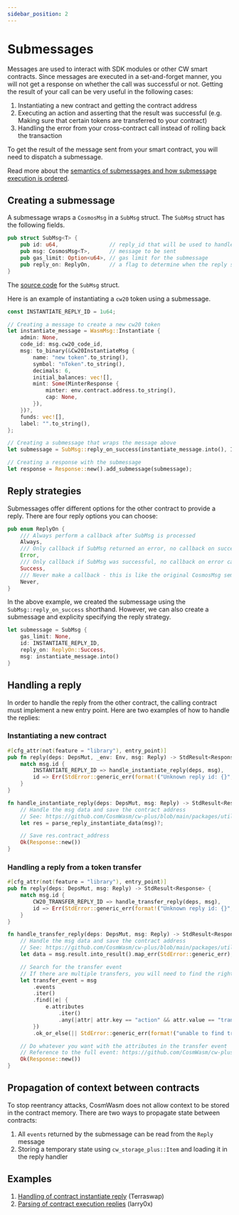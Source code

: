 ```yaml
---
sidebar_position: 2
---
```


# Submessages

Messages are used to interact with SDK modules or other CW smart contracts. Since messages are executed in a set-and-forget manner, you will not get a response on whether the call was successful or not. Getting the result of your call can be very useful in the following cases:

1. Instantiating a new contract and getting the contract address
2. Executing an action and asserting that the result was successful (e.g. Making sure that certain tokens are transferred to your contract)
3. Handling the error from your cross-contract call instead of rolling back the transaction

To get the result of the message sent from your smart contract, you will need to dispatch a submessage.

Read more about the [semantics of submessages and how submessage execution is ordered](https://github.com/CosmWasm/cosmwasm/blob/main/SEMANTICS.md#submessages).

## Creating a submessage

A submessage wraps a `CosmosMsg` in a `SubMsg` struct. The `SubMsg` struct has the following fields.

```rust
pub struct SubMsg<T> {
    pub id: u64,                // reply_id that will be used to handle the reply
    pub msg: CosmosMsg<T>,      // message to be sent
    pub gas_limit: Option<u64>, // gas limit for the submessage
    pub reply_on: ReplyOn,      // a flag to determine when the reply should be sent
}
```

The [source code](https://github.com/CosmWasm/cosmwasm/blob/main/packages/std/src/results/submessages.rs) for the `SubMsg` struct.

Here is an example of instantiating a `cw20` token using a submessage.

```rust
const INSTANTIATE_REPLY_ID = 1u64;

// Creating a message to create a new cw20 token
let instantiate_message = WasmMsg::Instantiate {
    admin: None,
    code_id: msg.cw20_code_id,
    msg: to_binary(&Cw20InstantiateMsg {
        name: "new token".to_string(),
        symbol: "nToken".to_string(),
        decimals: 6,
        initial_balances: vec![],
        mint: Some(MinterResponse {
            minter: env.contract.address.to_string(),
            cap: None,
        }),
    })?,
    funds: vec![],
    label: "".to_string(),
};

// Creating a submessage that wraps the message above
let submessage = SubMsg::reply_on_success(instantiate_message.into(), INSTANTIATE_REPLY_ID);

// Creating a response with the submessage
let response = Response::new().add_submessage(submessage);
```

## Reply strategies

Submessages offer different options for the other contract to provide a reply. There are four reply options you can choose:

```rust
pub enum ReplyOn {
    /// Always perform a callback after SubMsg is processed
    Always,
    /// Only callback if SubMsg returned an error, no callback on success case
    Error,
    /// Only callback if SubMsg was successful, no callback on error case
    Success,
    /// Never make a callback - this is like the original CosmosMsg semantics
    Never,
}
```

In the above example, we created the submessage using the `SubMsg::reply_on_success` shorthand. However, we can also create a submessage and explicity specifying the reply strategy.

```rust
let submessage = SubMsg {
    gas_limit: None,
    id: INSTANTIATE_REPLY_ID,
    reply_on: ReplyOn::Success,
    msg: instantiate_message.into()
}
```

## Handling a reply

In order to handle the reply from the other contract, the calling contract must implement a new entry point. Here are two examples of how to handle the replies:

### Instantiating a new contract

```rust
#[cfg_attr(not(feature = "library"), entry_point)]
pub fn reply(deps: DepsMut, _env: Env, msg: Reply) -> StdResult<Response> {
    match msg.id {
        INSTANTIATE_REPLY_ID => handle_instantiate_reply(deps, msg),
        id => Err(StdError::generic_err(format!("Unknown reply id: {}", id))),
    }
}

fn handle_instantiate_reply(deps: DepsMut, msg: Reply) -> StdResult<Response> {
	// Handle the msg data and save the contract address
	// See: https://github.com/CosmWasm/cw-plus/blob/main/packages/utils/src/parse_reply.rs
	let res = parse_reply_instantiate_data(msg)?;

    // Save res.contract_address
	Ok(Response::new())
}
```

### Handling a reply from a token transfer

```rust
#[cfg_attr(not(feature = "library"), entry_point)]
pub fn reply(deps: DepsMut, msg: Reply) -> StdResult<Response> {
    match msg.id {
        CW20_TRANSFER_REPLY_ID => handle_transfer_reply(deps, msg),
        id => Err(StdError::generic_err(format!("Unknown reply id: {}", id))),
    }
}

fn handle_transfer_reply(deps: DepsMut, msg: Reply) -> StdResult<Response> {
	// Handle the msg data and save the contract address
	// See: https://github.com/CosmWasm/cw-plus/blob/main/packages/utils/src/parse_reply.rs
	let data = msg.result.into_result().map_err(StdError::generic_err);

    // Search for the transfer event
    // If there are multiple transfers, you will need to find the right event to handle
    let transfer_event = msg
        .events
        .iter()
        .find(|e| {
            e.attributes
                .iter()
                .any(|attr| attr.key == "action" && attr.value == "transfer")
        })
        .ok_or_else(|| StdError::generic_err(format!("unable to find transfer action"))?;

    // Do whatever you want with the attributes in the transfer event
    // Reference to the full event: https://github.com/CosmWasm/cw-plus/blob/main/contracts/cw20-base/src/contract.rs#L239-L244
	Ok(Response::new())
}
```

## Propagation of context between contracts

To stop reentrancy attacks, CosmWasm does not allow context to be stored in the contract memory. There are two ways to propagate state between contracts:

1. All `events` returned by the submessage can be read from the `Reply` message
2. Storing a temporary state using `cw_storage_plus::Item` and loading it in the reply handler

## Examples

1. [Handling of contract instantiate reply](https://github.com/terraswap/terraswap/blob/main/contracts/terraswap_pair/src/contract.rs) (Terraswap)
2. [Parsing of contract execution replies](https://github.com/larry0x/astrozap/blob/master/contracts/astrozap/src/contract.rs) (larry0x)
